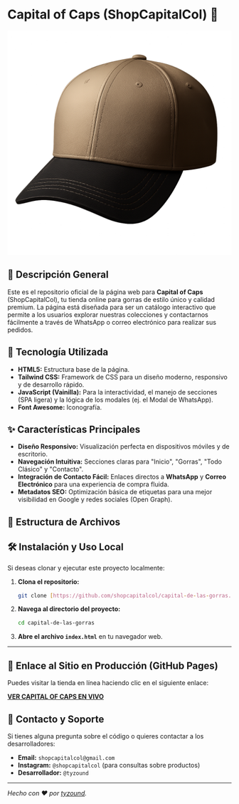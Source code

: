 # Capital of Caps (ShopCapitalCol) 🧢

![Logo de Capital of Caps](img/logo.png)

## 🌟 Descripción General

Este es el repositorio oficial de la página web para **Capital of Caps** (ShopCapitalCol), tu tienda online para gorras de estilo único y calidad premium. La página está diseñada para ser un catálogo interactivo que permite a los usuarios explorar nuestras colecciones y contactarnos fácilmente a través de WhatsApp o correo electrónico para realizar sus pedidos.

## 🚀 Tecnología Utilizada

* **HTML5:** Estructura base de la página.
* **Tailwind CSS:** Framework de CSS para un diseño moderno, responsivo y de desarrollo rápido.
* **JavaScript (Vainilla):** Para la interactividad, el manejo de secciones (SPA ligera) y la lógica de los modales (ej. el Modal de WhatsApp).
* **Font Awesome:** Iconografía.

## ✨ Características Principales

* **Diseño Responsivo:** Visualización perfecta en dispositivos móviles y de escritorio.
* **Navegación Intuitiva:** Secciones claras para "Inicio", "Gorras", "Todo Clásico" y "Contacto".
* **Integración de Contacto Fácil:** Enlaces directos a **WhatsApp** y **Correo Electrónico** para una experiencia de compra fluida.
* **Metadatos SEO:** Optimización básica de etiquetas para una mejor visibilidad en Google y redes sociales (Open Graph).

## 📁 Estructura de Archivos

## 🛠️ Instalación y Uso Local

Si deseas clonar y ejecutar este proyecto localmente:

1.  **Clona el repositorio:**
    ```bash
    git clone [https://github.com/shopcapitalcol/capital-de-las-gorras.git](https://github.com/shopcapitalcol/capital-de-las-gorras.git)
    ```
2.  **Navega al directorio del proyecto:**
    ```bash
    cd capital-de-las-gorras
    ```
3.  **Abre el archivo `index.html`** en tu navegador web.

---

## 🔗 Enlace al Sitio en Producción (GitHub Pages)

Puedes visitar la tienda en línea haciendo clic en el siguiente enlace:

**[VER CAPITAL OF CAPS EN VIVO](https://shopcapitalcol.github.io/capital-de-las-gorras/)**

## 🤝 Contacto y Soporte

Si tienes alguna pregunta sobre el código o quieres contactar a los desarrolladores:

* **Email:** `shopcapitalcol@gmail.com`
* **Instagram:** `@shopcapitalcol` (para consultas sobre productos)
* **Desarrollador:** `@tyzound`

---
*Hecho con ❤️ por [tyzound](https://www.instagram.com/tyzound/).*
